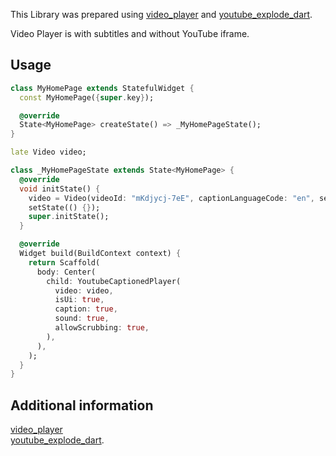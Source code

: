 <!--
This README describes the package. If you publish this package to pub.dev,
this README's contents appear on the landing page for your package.

For information about how to write a good package README, see the guide for
[writing package pages](https://dart.dev/guides/libraries/writing-package-pages).

For general information about developing packages, see the Dart guide for
[creating packages](https://dart.dev/guides/libraries/create-library-packages)
and the Flutter guide for
[developing packages and plugins](https://flutter.dev/developing-packages).
-->

<p>
  This Library was prepared using
  <a href="https://pub.dev/packages/video_player" target="_blank"
    >video_player</a>
  and <a href="https://pub.dev/packages/youtube_explode_dart" target="_blank"
    >youtube_explode_dart</a>.
</p>

Video Player is with subtitles and without YouTube iframe.

<!--## Features

TODO: List what your package can do. Maybe include images, gifs, or videos.

## Getting started

TODO: List prerequisites and provide or point to information on how to
start using the package.-->

## Usage

```dart
class MyHomePage extends StatefulWidget {
  const MyHomePage({super.key});

  @override
  State<MyHomePage> createState() => _MyHomePageState();
}

late Video video;

class _MyHomePageState extends State<MyHomePage> {
  @override
  void initState() {
    video = Video(videoId: "mKdjycj-7eE", captionLanguageCode: "en", setLoop: false);
    setState(() {});
    super.initState();
  }

  @override
  Widget build(BuildContext context) {
    return Scaffold(
      body: Center(
        child: YoutubeCaptionedPlayer(
          video: video,
          isUi: true,
          caption: true,
          sound: true,
          allowScrubbing: true,
        ),
      ),
    );
  }
}
```

## Additional information

<a href="https://pub.dev/packages/video_player" target="_blank"
    >video_player</a></br>
<a href="https://pub.dev/packages/youtube_explode_dart" target="_blank"
    >youtube_explode_dart</a>.
